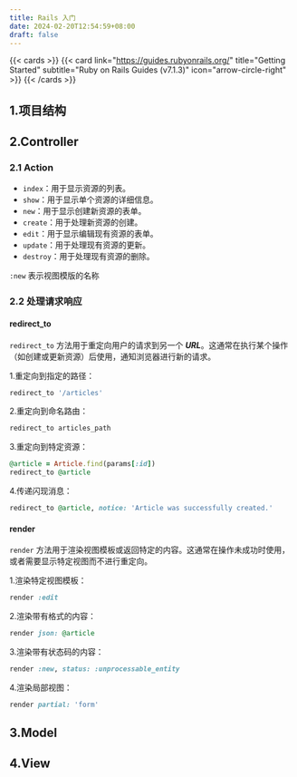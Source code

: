 ```yaml
---
title: Rails 入门
date: 2024-02-20T12:54:59+08:00
draft: false
---
```


{{< cards >}}
    {{< card link="https://guides.rubyonrails.org/" title="Getting Started" subtitle="Ruby on Rails Guides (v7.1.3)" icon="arrow-circle-right" >}}
{{< /cards >}}

## 1.项目结构

## 2.Controller
### 2.1 Action
+ `index`：用于显示资源的列表。
+ `show`：用于显示单个资源的详细信息。
+ `new`：用于显示创建新资源的表单。
+ `create`：用于处理新资源的创建。
+ `edit`：用于显示编辑现有资源的表单。
+ `update`：用于处理现有资源的更新。
+ `destroy`：用于处理现有资源的删除。

`:new` 表示视图模版的名称

### 2.2 处理请求响应
#### redirect_to
`redirect_to` 方法用于重定向用户的请求到另一个 **_URL_**。这通常在执行某个操作（如创建或更新资源）后使用，通知浏览器进行新的请求。

1.重定向到指定的路径：
```ruby
redirect_to '/articles'
```

2.重定向到命名路由：
```ruby
redirect_to articles_path
```

3.重定向到特定资源：
```ruby
@article = Article.find(params[:id])
redirect_to @article
```

4.传递闪现消息：
```ruby
redirect_to @article, notice: 'Article was successfully created.'
```

#### render
`render` 方法用于渲染视图模板或返回特定的内容。这通常在操作未成功时使用，或者需要显示特定视图而不进行重定向。

1.渲染特定视图模板：
```ruby
render :edit
```

2.渲染带有格式的内容：
```ruby
render json: @article
```

3.渲染带有状态码的内容：
```ruby
render :new, status: :unprocessable_entity
```

4.渲染局部视图：
```ruby
render partial: 'form'
```

## 3.Model

## 4.View